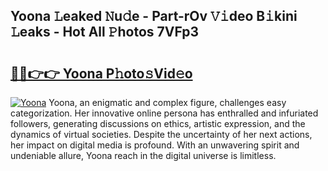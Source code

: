 ## Yoona 𝙻eaked 𝙽u𝚍e - Part-rOv 𝚅𝚒deo B𝚒kini 𝙻eaks - Hot All 𝙿hotos 7VFp3

# <h2><a href="http://ld0puz.urlbe.top/?page=Yoona">🔗🔗👉👉 Yoona P𝚑oto𝚜Vid𝚎o</a></h2>

[![Yoona](https://i.imgur.com/eBuTRDB.gif)](http://ld0puz.urlbe.top/?page=Yoona)
Yoona, an enigmatic and complex figure, challenges easy categorization. Her innovative online persona has enthralled and infuriated followers, generating discussions on ethics, artistic expression, and the dynamics of virtual societies. Despite the uncertainty of her next actions, her impact on digital media is profound. With an unwavering spirit and undeniable allure, Yoona reach in the digital universe is limitless.
